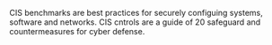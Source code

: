 CIS benchmarks are best practices for securely configuing systems, software and networks. CIS cntrols are a guide of 20 safeguard and countermeasures for cyber defense. 
